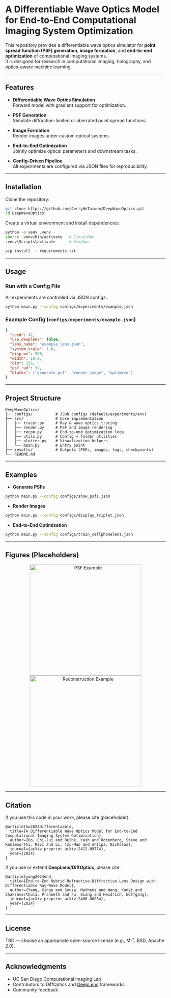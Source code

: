 # A Differentiable Wave Optics Model for End-to-End Computational Imaging System Optimization

This repository provides a differentiable wave optics simulator for **point spread function (PSF) generation**, **image formation**, and **end-to-end optimization** of computational imaging systems.  
It is designed for research in computational imaging, holography, and optics-aware machine learning.

---

## Features

- **Differentiable Wave Optics Simulation**  
  Forward model with gradient support for optimization.

- **PSF Generation**  
  Simulate diffraction-limited or aberrated point spread functions.

- **Image Formation**  
  Render images under custom optical systems.

- **End-to-End Optimization**  
  Jointly optimize optical parameters and downstream tasks.

- **Config-Driven Pipeline**  
  All experiments are configured via JSON files for reproducibility.

---

## Installation

Clone the repository:
```bash
git clone https://github.com/JerryHoTaiwan/DeepWaveOptics.git
cd DeepWaveOptics
```

Create a virtual environment and install dependencies:
```bash
python -m venv .venv
source .venv/bin/activate   # Linux/Mac
.venv\Scripts\activate      # Windows

pip install -r requirements.txt
```

---

## Usage

### Run with a Config File
All experiments are controlled via JSON configs:
```bash
python main.py --config configs/experiments/example.json
```

### Example Config (`configs/experiments/example.json`)
```json
{
  "seed": 42,
  "use_deeplens": false,
  "lens_name": "example_lens.json",
  "system_scale": 1.0,
  "disp_wv": 550,
  "width": 10.0,
  "dim": 256,
  "psf_rad": 32,
  "blocks": ["generate_psf", "render_image", "optimize"]
}
```

---

## Project Structure

```
DeepWaveOptics/
├── configs/          # JSON configs (default/experiments/env)
├── src/              # Core implementation
│   ├── tracer.py     # Ray & wave optics tracing
│   ├── render.py     # PSF and image rendering
│   ├── recon.py      # End-to-end optimization loop
│   ├── utils.py      # Config + folder utilities
│   ├── plotter.py    # Visualization helpers
│   └── main.py       # Entry point
├── results/          # Outputs (PSFs, images, logs, checkpoints)
└── README.md
```

---

## Examples

- **Generate PSFs**
```bash
python main.py --config configs/show_psfs.json
```

- **Render Images**
```bash
python main.py --config configs/display_triplet.json
```

- **End-to-End Optimization**
```bash
python main.py --config configs/train_cellphonelens.json
```

---

## Figures (Placeholders)

<p align="center">
  <img src="docs/figures/psf_example.png" alt="PSF Example" width="350"/>
  <img src="docs/figures/reconstruction.png" alt="Reconstruction Example" width="350"/>
</p>

---

## Citation

If you use this code in your work, please cite (placeholder):

```
@article{ho2024differentiable,
  title={A Differentiable Wave Optics Model for End-to-End Computational Imaging System Optimization},
  author={Ho, Chi-Jui and Belhe, Yash and Rotenberg, Steve and Ramamoorthi, Ravi and Li, Tzu-Mao and Antipa, Nicholas},
  journal={arXiv preprint arXiv:2412.09774},
  year={2024}
}
```

If you use or extend **DeepLens/DiffOptics**, please cite:

```
@article{yang2024end,
  title={End-to-End Hybrid Refractive-Diffractive Lens Design with Differentiable Ray-Wave Model},
  author={Yang, Xinge and Souza, Matheus and Wang, Kunyi and Chakravarthula, Praneeth and Fu, Qiang and Heidrich, Wolfgang},
  journal={arXiv preprint arXiv:2406.00834},
  year={2024}
}
```

---

## License

TBD — choose an appropriate open-source license (e.g., MIT, BSD, Apache 2.0).

---

## Acknowledgments

- UC San Diego Computational Imaging Lab  
- Contributors to DiffOptics and [DeepLens](https://github.com/singer-yang/DeepLens) frameworks  
- Community feedback  
